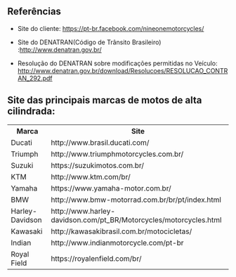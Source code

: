 ## Referências

* Site do cliente: https://pt-br.facebook.com/nineonemotorcycles/

* Site do DENATRAN(Código de Trânsito Brasileiro) :http://www.denatran.gov.br/

* Resolução do DENATRAN sobre modificações permitidas no Veículo: http://www.denatran.gov.br/download/Resolucoes/RESOLUCAO_CONTRAN_292.pdf

## Site das principais marcas de motos de alta cilindrada:

<table>
<tr><th>Marca</th><th>Site</th></tr>
<tr><td>Ducati</td><td>http://www.brasil.ducati.com/
</td></tr>
<tr><td>Triumph</td><td>http://www.triumphmotorcycles.com.br/
</td></tr>
<tr><td>Suzuki</td><td>https://suzukimotos.com.br/
</td></tr>
<tr><td>KTM</td><td>http://www.ktm.com/br/
</td></tr>
<tr><td>Yamaha</td><td>https://www.yamaha-motor.com.br/
</td></tr>
<tr><td>BMW</td><td>http://www.bmw-motorrad.com.br/br/pt/index.html
</td></tr>
<tr><td>Harley-Davidson</td><td>http://www.harley-davidson.com/pt_BR/Motorcycles/motorcycles.html
</td></tr>
<tr><td>Kawasaki</td><td>http://kawasakibrasil.com.br/motocicletas/
</td></tr>
<tr><td>Indian</td><td>http://www.indianmotorcycle.com/pt-br
</td></tr>
<tr><td>Royal Field
</td><td>https://royalenfield.com/br/
</td></tr>
</table>











